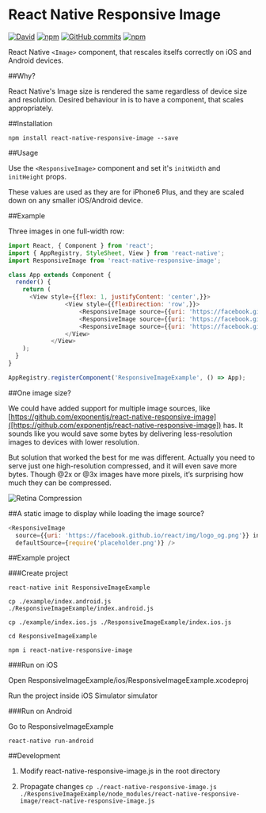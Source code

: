 # React Native Responsive Image

[![David](https://david-dm.org/dharmoslap/react-native-responsive-image.svg)](https://david-dm.org/dharmoslap/react-native-responsive-image)
[![npm](https://img.shields.io/npm/v/react-native-responsive-image.svg)](https://www.npmjs.com/package/react-native-responsive-image)
[![GitHub commits](https://img.shields.io/github/commits-since/dharmoslap/react-native-responsive-image/1.3.0.svg?maxAge=2592000)]()
[![npm](https://img.shields.io/npm/dt/react-native-responsive-image.svg?maxAge=2592000)](https://www.npmjs.com/package/react-native-responsive-image)



React Native `<Image>` component, that rescales itselfs correctly on iOS and Android devices.

##Why?

React Native's Image size is rendered the same regardless of device size and resolution.
Desired behaviour in is to have a component, that scales appropriately.

##Installation

`npm install react-native-responsive-image --save`


##Usage


Use the `<ResponsiveImage>` component and set it's `initWidth` and `initHeight` props.

These values are used as they are for iPhone6 Plus, and they are scaled down on any smaller iOS/Android device.


##Example

Three images in one full-width row:

```javascript
import React, { Component } from 'react';
import { AppRegistry, StyleSheet, View } from 'react-native';
import ResponsiveImage from 'react-native-responsive-image';

class App extends Component {
  render() {
    return (
      <View style={{flex: 1, justifyContent: 'center',}}>
                <View style={{flexDirection: 'row',}}>
                    <ResponsiveImage source={{uri: 'https://facebook.github.io/react/img/logo_og.png'}} initWidth="138" initHeight="138"/>
                    <ResponsiveImage source={{uri: 'https://facebook.github.io/react/img/logo_og.png'}} initWidth="138" initHeight="138"/>
                    <ResponsiveImage source={{uri: 'https://facebook.github.io/react/img/logo_og.png'}} initWidth="138" initHeight="138"/>
                </View>
            </View>
    );
  }
}

AppRegistry.registerComponent('ResponsiveImageExample', () => App);
```

##One image size?

We could have added support for multiple image sources, like [https://github.com/exponentjs/react-native-responsive-image]([https://github.com/exponentjs/react-native-responsive-image]) has.
It sounds like you would save some bytes by delivering less-resolution images to devices with lower resolution.

But solution that worked the best for me was different. Actually you need to serve just one high-resolution compressed, and it will even save more bytes. Though @2x or @3x images have more pixels, it’s surprising how much they can be compressed.

![Retina Compression](http://blog.teamtreehouse.com/wp-content/uploads/2014/12/jpeg-example.jpg)

##A static image to display while loading the image source?
```javascript
<ResponsiveImage
  source={{uri: 'https://facebook.github.io/react/img/logo_og.png'}} initWidth="138" initHeight="138"
  defaultSource={require('placeholder.png')} />
```

##Example project

###Create project

`react-native init ResponsiveImageExample`

`cp ./example/index.android.js ./ResponsiveImageExample/index.android.js`

`cp ./example/index.ios.js ./ResponsiveImageExample/index.ios.js`

`cd ResponsiveImageExample`

`npm i react-native-responsive-image`


###Run on iOS

Open ResponsiveImageExample/ios/ResponsiveImageExample.xcodeproj

Run the project inside iOS Simulator simulator

###Run on Android

Go to ResponsiveImageExample

`react-native run-android`

##Development

1. Modify react-native-responsive-image.js in the root directory

2. Propagate changes `cp ./react-native-responsive-image.js ./ResponsiveImageExample/node_modules/react-native-responsive-image/react-native-responsive-image.js`
